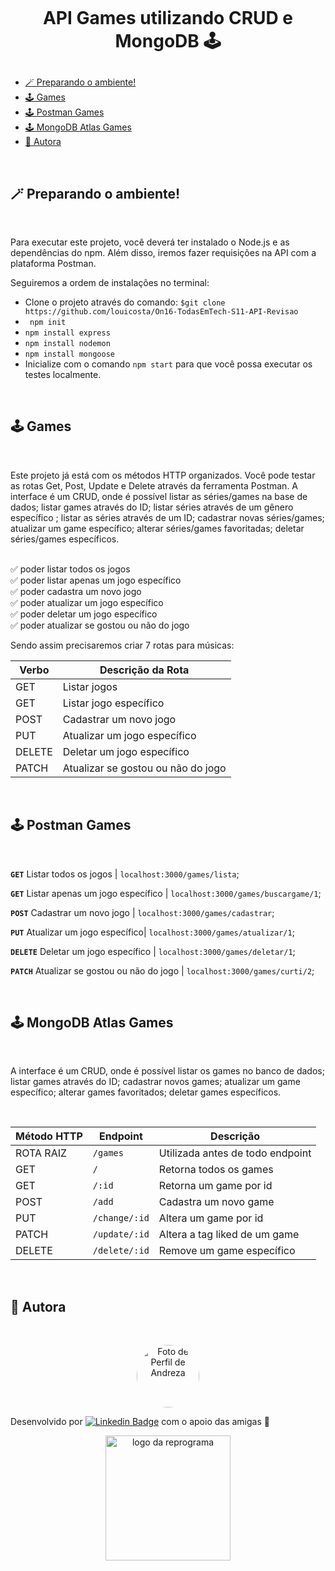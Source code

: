 <h1 align="center">
    <br>
    <p align="center">API Games utilizando CRUD e MongoDB 🕹️ <p>
</h1>


<!--ts-->
- [🪄 Preparando o ambiente!](#-preparando-o-ambiente)
- [🕹️ Games](#️-games)
- [🕹️ Postman Games](#️-postman-games)
- [🕹️ MongoDB Atlas Games](#️-mongodb-atlas-games)
- [🎄 Autora](#-autora)

<!--te-->

</br>

## 🪄 Preparando o ambiente!

</br>

Para executar este projeto, você deverá ter instalado o Node.js e as dependências do npm. Além disso, iremos fazer requisições na API com a plataforma Postman.

Seguiremos a ordem de instalações no terminal:

- Clone o projeto através do comando:
`$git clone https://github.com/louicosta/On16-TodasEmTech-S11-API-Revisao`
- ` npm init`
- ` npm install express `
- ` npm install nodemon `
- ` npm install mongoose `
- Inicialize com o comando `npm start` para que você possa executar os testes localmente.

</br>


## 🕹️ Games

</br>

Este projeto já está com os métodos HTTP organizados. Você pode testar as rotas Get, Post, Update e Delete através da ferramenta Postman. A interface é um CRUD, onde é possível listar as séries/games na base de dados; listar games através do ID; listar séries através de um gênero específico ; listar as séries através de um ID; cadastrar novas séries/games; atualizar um game específico; alterar séries/games favoritadas; deletar séries/games específicos.


<br>✅ poder listar todos os jogos
<br>✅ poder listar apenas um jogo específico
<br>✅ poder cadastra um novo jogo
<br>✅ poder atualizar um jogo específico
<br>✅ poder deletar um jogo específico
<br>✅ poder atualizar se gostou ou não do jogo

Sendo assim precisaremos criar 7 rotas para músicas:

| Verbo  | Descrição da Rota                      |
| ------ | ---------------------------------------|
| GET    | Listar jogos                           |
| GET    | Listar jogo específico                 |
| POST   | Cadastrar um novo jogo                 |
| PUT    | Atualizar um jogo específico           |
| DELETE | Deletar um jogo específico             |
| PATCH  | Atualizar se gostou ou não do jogo     |

</br>


## 🕹️ Postman Games

</br>

**`GET`** Listar todos os jogos | `localhost:3000/games/lista`;

**`GET`** Listar apenas um jogo específico | `localhost:3000/games/buscargame/1`;

**`POST`** Cadastrar um novo jogo | `localhost:3000/games/cadastrar`;

**`PUT`** Atualizar um jogo específico| `localhost:3000/games/atualizar/1`;

**`DELETE`** Deletar um jogo específico | `localhost:3000/games/deletar/1`;

**`PATCH`** Atualizar se gostou ou não do jogo | `localhost:3000/games/curti/2`;


</br>

## 🕹️ MongoDB Atlas Games

</br>

A interface é um CRUD, onde é possível listar os games no banco de dados; listar games através do ID; cadastrar novos games; atualizar um game específico; alterar games favoritados; deletar games específicos.

</br>

| Método HTTP | Endpoint                     | Descrição                                     |
| ----------- | ---------------------------- | --------------------------------------------- |
| ROTA RAIZ   | `/games`                     | Utilizada antes de todo endpoint              |
| GET         | `/`                          | Retorna todos os games                        |
| GET         | `/:id`                       | Retorna um game por id                        |
| POST        | `/add`                       | Cadastra um novo game                         |
| PUT         | `/change/:id`                | Altera um game por id                         |
| PATCH       | `/update/:id`                | Altera a tag liked de um game                 |
| DELETE      | `/delete/:id`                | Remove um game específico                     |


</br>

## 🎄 Autora

</br>

<p align="center">
<a>
 <img style="border-radius: 50%;" src="https://media-exp1.licdn.com/dms/image/C4E03AQFUFLABHg5xfA/profile-displayphoto-shrink_800_800/0/1646500768370?e=1659571200&v=beta&t=ZeyR8RdmYcjcC_Mfr83iTLwkrQT3MR74QzceWIdbWfI" width="100px;" alt="Foto de Perfil de Andreza"/>
 <br/>
</a>
</p>

<p align="center">

Desenvolvido por [![Linkedin Badge](https://img.shields.io/badge/-Andreza_Pipolo-blue?style=flat-square&logo=Linkedin&logoColor=white&link=https://www.linkedin.com/in/andrezapipolo/)](https://www.linkedin.com/in/andrezapipolo/)  com o apoio das amigas 💙</p>


<p align="center">
<img src="https://user-images.githubusercontent.com/84551213/171416454-ab93ab7f-e5a0-4276-81ec-4f5cb79dff31.png" alt="logo da reprograma" border="0" width = "200" /> <p align="center"></p>


